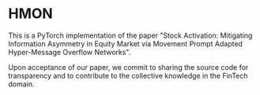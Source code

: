 # HMON

This is a PyTorch implementation of the paper "Stock Activation: Mitigating Information Asymmetry in Equity Market via Movement Prompt Adapted Hyper-Message Overflow Networks".

Upon acceptance of our paper, we commit to sharing the source code for transparency and to contribute to the collective knowledge in the FinTech domain. 
